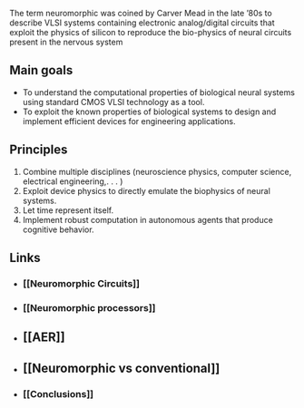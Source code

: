 The term neuromorphic was coined by Carver Mead in the late ’80s to describe VLSI systems containing electronic analog/digital circuits that exploit the physics of silicon to reproduce the bio-physics of neural circuits present in the nervous system

## Main goals

- To understand the computational properties of biological neural systems using standard CMOS VLSI technology as a tool.
- To exploit the known properties of biological systems to design and implement efficient devices for engineering applications.


## Principles

1. Combine multiple disciplines (neuroscience physics, computer science, electrical engineering,. . . ) 
2. Exploit device physics to directly emulate the biophysics of neural systems. 
3. Let time represent itself. 
4. Implement robust computation in autonomous agents that produce cognitive behavior.


## Links
- ### [[Neuromorphic Circuits]]
- ### [[Neuromorphic processors]]
- ## [[AER]]
- ## [[Neuromorphic vs conventional]]
- ### [[Conclusions]]